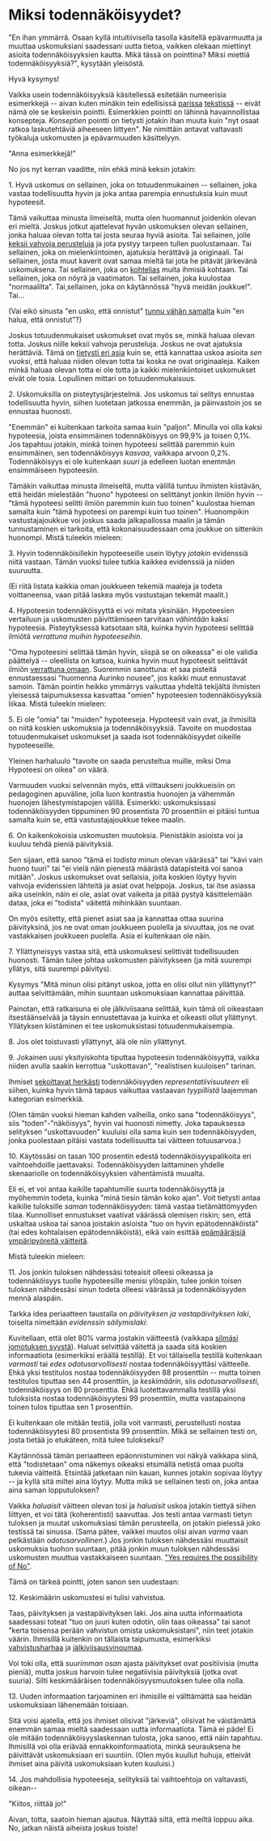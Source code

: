 # Miksi todennäköisyydet?

"En ihan ymmärrä. Osaan kyllä intuitiivisella tasolla käsitellä epävarmuutta ja muuttaa uskomuksiani saadessani uutta tietoa, vaikken olekaan miettinyt asioita todennäköisyyksien kautta. Mikä tässä on pointtina? Miksi miettiä todennäköisyyksiä?", kysytään yleisöstä.

Hyvä kysymys!

Vaikka usein todennäköisyyksiä käsitellessä esitetään numeerisia esimerkkejä -- aivan kuten minäkin tein edellisissä [parissa](https://ollij.fi/epi/probabilistinen_ajattelu) [tekstissä](https://ollij.fi/epi/uskomusten_muutos) -- eivät nämä ole se keskeisin pointti. Esimerkkien pointti on lähinnä havainnollistaa konsepteja. *Konseptien* pointti on tietysti jotakin ihan muuta kuin "nyt osaat ratkoa laskutehtäviä aiheeseen liittyen". Ne nimittäin antavat valtavasti työkaluja uskomusten ja epävarmuuden käsittelyyn.

"Anna esimerkkejä!"

No jos nyt kerran vaaditte, niin ehkä minä keksin jotakin:

1\. Hyvä uskomus on sellainen, joka on totuudenmukainen -- sellainen, joka vastaa todellisuutta hyvin ja joka antaa parempia ennustuksia kuin muut hypoteesit.

Tämä vaikuttaa minusta ilmeiseltä, mutta olen huomannut joidenkin olevan eri mieltä. Joskus jotkut ajattelevat hyvän uskomuksen olevan sellainen, jonka haluaa olevan totta tai josta seuraa hyviä asioita. Tai sellainen, jolle [keksii vahvoja perusteluja]() ja jota pystyy tarpeen tullen puolustamaan. Tai sellainen, joka on mielenkiintoinen, ajatuksia herättävä ja originaali. Tai sellainen, josta muut kaverit ovat samaa mieltä tai jota he pitävät järkevänä uskomuksena. Tai sellainen, joka on [kohtelias]() muita ihmisiä kohtaan. Tai sellainen, joka on nöyrä ja vaatimaton. Tai sellainen, joka kuulostaa "normaalilta". Tai¸sellainen, joka on käytännössä "hyvä meidän joukkue!". Tai...

(Vai eikö sinusta "en usko, että onnistut" [tunnu vähän samalta](https://ollij.fi/epi/sumuiset_ajatukset) kuin "en halua, että onnistut"?)

Joskus totuudenmukaiset uskomukset ovat myös se, minkä haluaa olevan totta. Joskus niille keksii vahvoja perusteluja. Joskus ne ovat ajatuksia herättäviä. Tämä on [tietysti eri asia](https://ollij.fi/epi/sumuiset_ajatukset) kuin se, että kannattaa uskoa asioita *sen vuoksi*, että haluaa niiden olevan totta tai koska ne ovat originaaleja. Kaiken minkä haluaa olevan totta ei ole totta ja kaikki mielenkiintoiset uskomukset eivät ole tosia. Lopullinen mittari on totuudenmukaisuus.

2\. Uskomuksilla on pisteytysjärjestelmä. Jos uskomus tai selitys ennustaa todellisuutta hyvin, siihen luotetaan jatkossa enemmän, ja päinvastoin jos se ennustaa huonosti.

"Enemmän" ei kuitenkaan tarkoita samaa kuin "paljon". Minulla voi olla kaksi hypoteesia, joista ensimmäinen todennäköisyys on 99,9% ja toisen 0,1%. Jos tapahtuu jotakin, minkä toinen hypoteesi selittää paremmin kuin ensimmäinen, sen todennäköisyys *kasvaa*, vaikkapa arvoon 0,2%. Todennäköisyys ei ole kuitenkaan *suuri* ja edelleen luotan enemmän ensimmäiseen hypoteesiin.

Tämäkin vaikuttaa minusta ilmeiseltä, mutta välillä tuntuu ihmisten kiistävän, että heidän mielestään "huono" hypoteesi on selittänyt jonkin ilmiön hyvin -- "tämä hypoteesi selitti ilmiön paremmin kuin tuo toinen" kuulostaa hieman samalta kuin "tämä hypoteesi on parempi kuin tuo toinen". Huonompikin vastustajajoukkue voi joskus saada jalkapallossa maalin ja tämän tunnustaminen ei tarkoita, että kokonaisuudessaan oma joukkue on sittenkin huonompi. Mistä tuleekin mieleen:

3\. Hyvin todennäköisillekin hypoteeseille usein löytyy *jotakin* evidenssiä niitä vastaan. Tämän vuoksi tulee tutkia kaikkea evidenssiä ja niiden suuruutta.

(Ei riitä listata kaikkia oman joukkueen tekemiä maaleja ja todeta voittaneensa, vaan pitää laskea myös vastustajan tekemät maalit.)

4\. Hypoteesin todennäköisyyttä ei voi mitata yksinään. Hypoteesien vertailuun ja uskomusten päivittämiseen tarvitaan *vähintään* kaksi hypoteesia. Pisteytyksessä katsotaan sitä, kuinka hyvin hypoteesi selittää ilmiötä *verrattuna muihin hypoteeseihin*.

"Oma hypoteesini selittää tämän hyvin, siispä se on oikeassa" ei ole validia päättelyä -- oleellista on katsoa, kuinka hyvin muut hypoteesit selittävät ilmiön [verrattuna omaan](https://ollij.fi/epi/uskomusten_muutos). Suoremmin sanottuna: et saa pisteitä ennustaessasi "huomenna Aurinko nousee", jos kaikki muut ennustavat samoin. Tämän pointin heikko ymmärrys vaikuttaa yhdeltä tekijältä ihmisten yleisessä taipumuksessa kasvattaa "omien" hypoteesien todennäköisyyksiä liikaa. Mistä tuleekin mieleen:

5\. Ei ole "omia" tai "muiden" hypoteeseja. Hypoteesit vain ovat, ja ihmisillä on niitä koskien uskomuksia ja todennäköisyyksiä. Tavoite on muodostaa totuudenmukaiset uskomukset ja saada isot todennäköisyydet oikeille hypoteeseille.

Yleinen harhaluulo "tavoite on saada perusteltua muille, miksi Oma Hypoteesi on oikea" on väärä.

Varmuuden vuoksi selvennän myös, että viittaukseni joukkueisiin on pedagoginen apuväline, jolla luon kontrastia huonojen ja vähemmän huonojen lähestymistapojen välillä. Esimerkki: uskomuksissasi todennäköisyyden tippuminen 90 prosentista 70 prosenttiin ei pitäisi tuntua samalta kuin se, että vastustajajoukkue tekee maalin.

6\. On kaikenkokoisia uskomusten muutoksia. Pienistäkin asioista voi ja kuuluu tehdä pieniä päivityksiä.

Sen sijaan, että sanoo "tämä ei *todista* minun olevan väärässä" tai "kävi vain huono tuuri" tai  "ei vielä näin pienestä määrästä datapisteitä voi sanoa mitään". Joskus uskomukset ovat sellaisia, joita koskien löytyy hyvin vahvoja evidenssien lähteitä ja asiat ovat helppoja. Joskus, tai itse asiassa aika useinkin, näin ei ole, asiat ovat vaikeita ja pitää pystyä käsittelemään dataa, joka ei "todista" väitettä mihinkään suuntaan.

On myös esitetty, että pienet asiat saa ja kannattaa ottaa suurina päivityksinä, jos ne ovat oman joukkueen puolella ja sivuuttaa, jos ne ovat vastakkaisen joukkueen puolella. Asia ei kuitenkaan ole näin.

7\. Yllättyneisyys vastaa sitä, että uskomuksesi selittivät todellisuuden huonosti. Tämän tulee johtaa uskomusten päivitykseen (ja mitä suurempi yllätys, sitä suurempi päivitys).

Kysymys "Mitä minun olisi pitänyt uskoa, jotta en olisi ollut niin yllättynyt?" auttaa selvittämään, mihin suuntaan uskomuksiaan kannattaa päivittää.

Painotan, että ratkaisuna ei ole jälkiviisaana selittää, kuin tämä oli oikeastaan itsestäänselvää ja täysin ennustettavaa ja kuinka et oikeasti ollut yllättynyt. Yllätyksen kiistäminen ei tee uskomuksistasi totuudenmukaisempia.

8\. Jos olet toistuvasti yllättynyt, älä ole niin yllättynyt.

9\. Jokainen uusi yksityiskohta tiputtaa hypoteesin todennäköisyyttä, vaikka niiden avulla saakin kerrottua "uskottavan", "realistisen kuuloisen" tarinan.

Ihmiset [sekoittavat herkästi](https://ollij.fi/epi/kohteliaat_tulkinnat) todennäköisyyden *representatiivisuuteen* eli siihen, kuinka hyvin tämä tapaus vaikuttaa vastaavan *tyypillistä* laajemman kategorian esimerkkiä.

(Olen tämän vuoksi hieman kahden vaiheilla, onko sana "todennäköisyys", siis "toden"-"näköisyys", hyvin vai huonosti nimetty. Joka tapauksessa selityksen "uskottavuuden" kuuluisi olla sama kuin sen todennäköisyyden, jonka puolestaan pitäisi vastata todellisuutta tai väitteen totuusarvoa.)

10\. Käytössäsi on tasan 100 prosentin edestä todennäköisyyspalikoita eri vaihtoehdoille jaettavaksi. Todennäköisyyden laittaminen yhdelle skenaariolle on todennäköisyyksien vähentämistä muualta.

Eli ei, et voi antaa kaikille tapahtumille suurta todennäköisyyttä ja myöhemmin todeta, kuinka "minä tiesin tämän koko ajan". Voit tietysti antaa kaikille tuloksille *saman* todennäköisyyden: tämä vastaa tietämättömyyden tilaa. Kunnolliset ennustukset vaativat väärässä olemisen riskin; sen, että uskaltaa uskoa tai sanoa joistakin asioista "tuo on hyvin epätodennäköistä" (tai edes kohtalaisen epätodennäköistä), eikä vain esittää [epämääräisiä ympäripyöreitä väitteitä](https://ollij.fi/epi/matala_informaatio).

Mistä tuleekin mieleen:

11\. Jos jonkin tuloksen nähdessäsi toteaisit olleesi oikeassa ja todennäköisyys tuolle hypoteesille menisi ylöspäin, tulee jonkin toisen tuloksen nähdessäsi sinun todeta olleesi väärässä ja todennäköisyyden mennä alaspäin.

Tarkka idea periaatteen taustalla on *päivityksen ja vastapäivityksen laki*, toiselta nimeltään *evidenssin säilymislaki*:

Kuvitellaan, että olet 80% varma jostakin väitteestä (vaikkapa [silmäsi jomotuksen syystä](https://ollij.fi/epi/uskomusten_muutos)). Haluat selvittää väitettä ja saada sitä koskien informaatiota (esimerkiksi eräällä testillä). Et voi tällaisella testillä kuitenkaan *varmasti* tai *edes odotusarvollisesti* nostaa todennäköisyyttäsi väitteelle. Ehkä yksi testitulos nostaa todennäköisyyden 88 prosenttiin -- mutta toinen testitulos tiputtaa sen 44 prosenttiin, ja *keskimäärin*, siis *odotusarvollisesti*, todennäköisyys on 80 prosenttia. Ehkä luotettavammalla testillä yksi tuloksista nostaa todennäköisyytesi 99 prosenttiin, mutta vastapainona toinen tulos tiputtaa sen 1 prosenttiin.

Ei kuitenkaan ole mitään testiä, jolla voit varmasti, perustellusti nostaa todennäköisyytesi 80 prosentista 99 prosenttiin. Mikä se sellainen testi on, josta tietää jo etukäteen, mitä tulee tulokseksi?

Käytännössä tämän periaatteen epäonnistuminen voi näkyä vaikkapa siinä, että "todistetaan" oma näkemys oikeaksi etsimällä netistä omaa puolta tukevia väitteitä. Etsintää jatketaan niin kauan, kunnes jotakin sopivaa löytyy -- ja kyllä sitä miltei aina löytyy. Mutta mikä se sellainen testi on, joka antaa aina saman lopputuloksen?

Vaikka *haluaisit* väitteen olevan tosi ja *haluaisit* uskoa jotakin tiettyä siihen liittyen, et voi tätä (koherentisti) saavuttaa. Jos testi antaa varmasti tietyn tuloksen ja muutat uskomuksiasi tämän perusteella, on jotakin pielessä joko testissä tai sinussa. (Sama pätee, vaikkei muutos olisi aivan *varma* vaan pelkästään *odotusarvollinen*.) Jos jonkin tuloksen nähdessäsi muuttaisit uskomuksia tuohon suuntaan, pitää jonkin muun tuloksen nähdessäsi uskomusten muuttua vastakkaiseen suuntaan. ["Yes requires the possibility of No"](https://www.lesswrong.com/posts/G5TwJ9BGxcgh5DsmQ/yes-requires-the-possibility-of-no).

Tämä on tärkeä pointti, joten sanon sen uudestaan:

12\. Keskimäärin uskomustesi ei tulisi vahvistua.

Taas, päivityksen ja vastapäivityksen laki. Jos aina uutta informaatiota saadessasi toteat "tuo on juuri kuten odotin, olin taas oikeassa" tai sanot "kerta toisensa perään vahvistun omista uskomuksistani", niin teet jotakin väärin. Ihmisillä kuitenkin on tällaista taipumusta, esimerkiksi [vahvistusharhaa](https://en.wikipedia.org/wiki/Confirmation_bias) ja [jälkiviisausvinoumaa](https://en.wikipedia.org/wiki/Hindsight_bias).

Voi toki olla, että *suurimman osan* ajasta päivitykset ovat positiivisia (mutta pieniä), mutta joskus harvoin tulee negatiivisia päivityksiä (jotka ovat suuria). Silti keskimääräisen todennäköisyysmuutoksen tulee olla nolla.

13\. Uuden informaation tarjoaminen eri ihmisille ei välttämättä saa heidän uskomuksiaan lähenemään toisiaan.

Sitä voisi ajatella, että jos ihmiset olisivat "järkeviä", olisivat he väistämättä enemmän samaa mieltä saadessaan uutta informaatiota. Tämä ei päde! Ei ole mitään todennäköisyyslaskennan tulosta, joka sanoo, että näin tapahtuu. Ihmisillä voi olla eriävää ennakkoinformaatiota, minkä seurauksena he päivittävät uskomuksiaan eri suuntiin. (Olen myös kuullut huhuja, etteivät ihmiset aina päivitä uskomuksiaan kuten kuuluisi.)

14\. Jos mahdollisia hypoteeseja, selityksiä tai vaihtoehtoja on valtavasti, oikean--

"Kiitos, riittää jo!"

Aivan, totta, saatoin hieman ajautua. Näyttää siltä, että meiltä loppuu aika. No, jatkan näistä aiheista joskus toiste!
